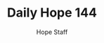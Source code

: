 ---
image: /assets/img/daily-hope-default-artwork.png
title: Daily Hope 144
number: 144
categories:
  - Daily Hope
author: Hope Staff
notes: Daily Hope 144
embed: >-
  <iframe style="border-radius:12px" src="https://open.spotify.com/embed/episode/68HEvHgaxL5lM9CDJ0vDIJ?utm_source=generator" width="100%" height="352" frameBorder="0" allowfullscreen="" allow="autoplay; clipboard-write; encrypted-media; fullscreen; picture-in-picture" loading="lazy"></iframe>
---